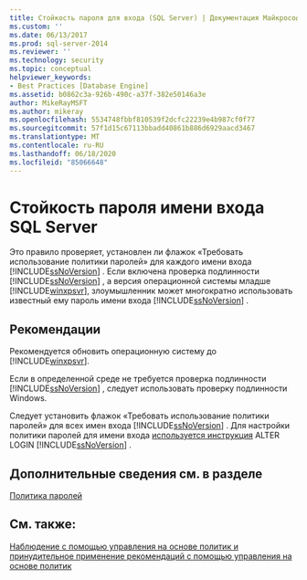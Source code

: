 ```yaml
---
title: Стойкость пароля для входа (SQL Server) | Документация Майкрософт
ms.custom: ''
ms.date: 06/13/2017
ms.prod: sql-server-2014
ms.reviewer: ''
ms.technology: security
ms.topic: conceptual
helpviewer_keywords:
- Best Practices [Database Engine]
ms.assetid: b0862c3a-926b-490c-a37f-382e50146a3e
author: MikeRayMSFT
ms.author: mikeray
ms.openlocfilehash: 5534748fbbf810539f2dcfc22239e4b987cf0f77
ms.sourcegitcommit: 57f1d15c67113bbadd40861b886d6929aacd3467
ms.translationtype: MT
ms.contentlocale: ru-RU
ms.lasthandoff: 06/18/2020
ms.locfileid: "85066648"
---
```

# <a name="sql-server-login-password-strength"></a>Стойкость пароля имени входа SQL Server
  Это правило проверяет, установлен ли флажок «Требовать использование политики паролей» для каждого имени входа [!INCLUDE[ssNoVersion](../../includes/ssnoversion-md.md)] . Если включена проверка подлинности [!INCLUDE[ssNoVersion](../../includes/ssnoversion-md.md)] , а версия операционной системы младше [!INCLUDE[winxpsvr](../../includes/winxpsvr-md.md)], злоумышленник может многократно использовать известный ему пароль имени входа [!INCLUDE[ssNoVersion](../../includes/ssnoversion-md.md)] .  
  
## <a name="best-practices-recommendations"></a>Рекомендации  
 Рекомендуется обновить операционную систему до [!INCLUDE[winxpsvr](../../includes/winxpsvr-md.md)].  
  
 Если в определенной среде не требуется проверка подлинности [!INCLUDE[ssNoVersion](../../includes/ssnoversion-md.md)] , следует использовать проверку подлинности Windows.  
  
 Следует установить флажок «Требовать использование политики паролей» для всех имен входа [!INCLUDE[ssNoVersion](../../includes/ssnoversion-md.md)] . Для настройки политики паролей для имени входа [используется инструкция](/sql/t-sql/statements/alter-login-transact-sql) ALTER LOGIN [!INCLUDE[ssNoVersion](../../includes/ssnoversion-md.md)] .  
  
## <a name="for-more-information"></a>Дополнительные сведения см. в разделе  
 [Политика паролей](../security/password-policy.md)  
  
## <a name="see-also"></a>См. также:  
 [Наблюдение с помощью управления на основе политик и принудительное применение рекомендаций с помощью управления на основе политик](monitor-and-enforce-best-practices-by-using-policy-based-management.md)  
  
  
